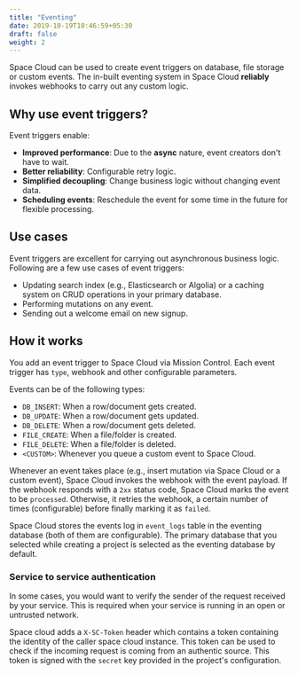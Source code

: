 ```yaml
---
title: "Eventing"
date: 2019-10-19T10:46:59+05:30
draft: false
weight: 2
---
```


Space Cloud can be used to create event triggers on database, file storage or custom events. The in-built eventing system in Space Cloud **reliably** invokes webhooks to carry out any custom logic.

## Why use event triggers?

Event triggers enable:

- **Improved performance**: Due to the **async** nature, event creators don't have to wait. 
- **Better reliability**: Configurable retry logic.
- **Simplified decoupling**: Change business logic without changing event data. 
- **Scheduling events**: Reschedule the event for some time in the future for flexible processing.

## Use cases

Event triggers are excellent for carrying out asynchronous business logic. Following are a few use cases of event triggers:

- Updating search index (e.g., Elasticsearch or Algolia) or a caching system on CRUD operations in your primary database.
- Performing mutations on any event.
- Sending out a welcome email on new signup.


## How it works

You add an event trigger to Space Cloud via Mission Control. Each event trigger has `type`, webhook and other configurable parameters.

Events can be of the following types:

- `DB_INSERT`: When a row/document gets created.
- `DB_UPDATE`: When a row/document gets updated.
- `DB_DELETE`: When a row/document gets deleted.
- `FILE_CREATE`: When a file/folder is created.
- `FILE_DELETE`: When a file/folder is deleted.
- `<CUSTOM>`: Whenever you queue a custom event to Space Cloud.

Whenever an event takes place (e.g., insert mutation via Space Cloud or a custom event), Space Cloud invokes the webhook with the event payload. If the webhook responds with a `2xx` status code, Space Cloud marks the event to be `processed`. Otherwise, it retries the webhook, a certain number of times (configurable) before finally marking it as `failed`. 

Space Cloud stores the events log in `event_logs` table in the eventing database (both of them are configurable). The primary database that you selected while creating a project is selected as the eventing database by default.

### Service to service authentication

In some cases, you would want to verify the sender of the request received by your service. This is required when your service is running in an open or untrusted network.

Space cloud adds a `X-SC-Token` header which contains a token containing the identity of the caller space cloud instance. This token can be used to check if the incoming request is coming from an authentic source. This token is signed with the `secret` key provided in the project's configuration.